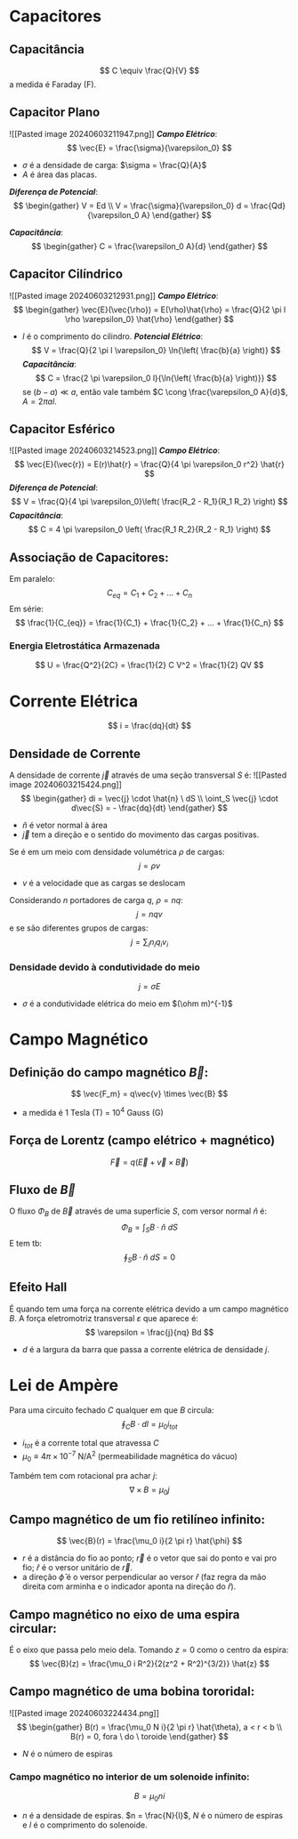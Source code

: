 # Capacitores 
## Capacitância
$$
C \equiv \frac{Q}{V}
$$
a medida é Faraday (F).
## Capacitor Plano
![[Pasted image 20240603211947.png]]
***Campo Elétrico***:
$$
\vec{E} = \frac{\sigma}{\varepsilon_0}
$$
- $\sigma$ é a densidade de carga: $\sigma = \frac{Q}{A}$
- $A$ é área das placas.

***Diferença de Potencial***:
$$
\begin{gather}
V = Ed \\
V = \frac{\sigma}{\varepsilon_0} d = \frac{Qd}{\varepsilon_0 A}
\end{gather}
$$

***Capacitância***:
$$
\begin{gather}
C = \frac{\varepsilon_0 A}{d}
\end{gather}
$$

## Capacitor Cilíndrico
![[Pasted image 20240603212931.png]]
***Campo Elétrico***:
$$
\begin{gather}
\vec{E}(\vec{\rho}) = E(\rho)\hat{\rho} = \frac{Q}{2 \pi l \rho \varepsilon_0} \hat{\rho}
\end{gather}
$$
- $l$ é o comprimento do cilindro.
***Potencial Elétrico***:
$$
V = \frac{Q}{2 \pi l \varepsilon_0} \ln{\left( \frac{b}{a} \right)}
$$
***Capacitância***:
$$
C = \frac{2 \pi \varepsilon_0 l}{\ln{\left( \frac{b}{a} \right)}}
$$
se $(b-a) \ll a$, então vale também $C \cong \frac{\varepsilon_0 A}{d}$, $A = 2\pi a l$.

## Capacitor Esférico
![[Pasted image 20240603214523.png]]
***Campo Elétrico***:
$$
\vec{E}(\vec{r}) = E(r)\hat{r} = \frac{Q}{4 \pi \varepsilon_0 r^2} \hat{r}
$$
***Diferença de Potencial***:
$$
V = \frac{Q}{4 \pi \varepsilon_0}\left( \frac{R_2 - R_1}{R_1 R_2} \right)
$$
***Capacitância***:
$$
C = 4 \pi \varepsilon_0 \left( \frac{R_1 R_2}{R_2 - R_1} \right)
$$

## Associação de Capacitores:
Em paralelo:
$$
C_{eq} = C_1 + C_2 + ... + C_n
$$
Em série:
$$
\frac{1}{C_{eq}} = \frac{1}{C_1} + \frac{1}{C_2} + ... + \frac{1}{C_n}
$$

### Energia Eletrostática Armazenada
$$
U = \frac{Q^2}{2C} = \frac{1}{2} C V^2 = \frac{1}{2} QV
$$
# Corrente Elétrica
$$
i = \frac{dq}{dt}
$$
## Densidade de Corrente
A densidade de corrente $\vec{j}$ através de uma seção transversal $S$ é:
![[Pasted image 20240603215424.png]]
$$
\begin{gather}
di = \vec{j} \cdot \hat{n} \ dS \\
\oint_S \vec{j} \cdot d\vec{S} = - \frac{dq}{dt}
\end{gather}
$$
- $\hat{n}$ é vetor normal à área
- $\vec{j}$ tem a direção e o sentido do movimento das cargas positivas.

Se é em um meio com densidade volumétrica $\rho$ de cargas:
$$
j = \rho v
$$
- $v$ é a velocidade que as cargas se deslocam

Considerando $n$ portadores de carga $q$, $\rho = nq$:
$$
j = nq v
$$
e se são diferentes grupos de cargas:
$$
j = \sum_i n_i q_i v_i
$$

### Densidade devido à condutividade do meio
$$
j = \sigma E
$$
- $\sigma$ é a condutividade elétrica do meio em $(\ohm m)^{-1}$


# Campo Magnético
## Definição do campo magnético $\vec{B}$:
$$
\vec{F_m} = q\vec{v} \times \vec{B}
$$
- a medida é 1 Tesla (T) = $10^4$ Gauss (G)

## Força de Lorentz (campo elétrico + magnético)
$$
\vec{F} = q(\vec{E} + \vec{v} \times \vec{B})
$$

## Fluxo de $\vec{B}$
O fluxo $\Phi_B$ de $\vec{B}$ através de uma superfície $S$, com versor normal $\hat{n}$ é:
$$
\Phi_B = \int_S B \cdot \hat{n} \ dS
$$
E tem tb:
$$
\oint_S B \cdot \hat{n} \ dS = 0
$$

## Efeito Hall
É quando tem uma força na corrente elétrica devido a um campo magnético $B$. A força eletromotriz transversal $\varepsilon$ que aparece é:
$$
\varepsilon = \frac{j}{nq} Bd
$$
- $d$ é a largura da barra que passa a corrente elétrica de densidade $j$.


# Lei de Ampère
Para uma circuito fechado $C$ qualquer em que $B$ circula:
$$
\oint_C B \cdot dl = \mu_0 i_{tot}
$$
- $i_{tot}$ é a corrente total que atravessa $C$
- $\mu_0 \equiv 4 \pi \times 10^{-7}$ N/A$^2$ (permeabilidade magnética do vácuo)

Também tem com rotacional pra achar $j$:
$$
\nabla \times B = \mu_0 j
$$


## Campo magnético de um fio retilíneo infinito:
$$
\vec{B}(r) = \frac{\mu_0 i}{2 \pi r} \hat{\phi}
$$
- $r$ é a distância do fio ao ponto; $\vec{r}$ é o vetor que sai do ponto e vai pro fio; $\hat{r}$ é o versor unitário de $\vec{r}$.
- a direção $\hat{\phi}$ é o versor perpendicular ao versor $\hat{r}$ (faz regra da mão direita com arminha e o indicador aponta na direção do $\hat{r}$).

## Campo magnético no eixo de uma espira circular:
É o eixo que passa pelo meio dela.
Tomando $z = 0$ como o centro da espira:
$$
\vec{B}(z) = \frac{\mu_0 i R^2}{2(z^2 + R^2)^{3/2}} \hat{z}
$$
## Campo magnético de uma bobina tororidal:
![[Pasted image 20240603224434.png]]
$$
\begin{gather}
B(r) = \frac{\mu_0 N i}{2 \pi r} \hat{\theta}, a < r < b \\
B(r) = 0, fora \ do \ toroide
\end{gather}
$$
- $N$ é o número de espiras
### Campo magnético no interior de um solenoide infinito:
$$
B = \mu_0 n i 
$$
- $n$ é a densidade de espiras. $n = \frac{N}{l}$, $N$ é o número de espiras e $l$ é o comprimento do solenoide.


